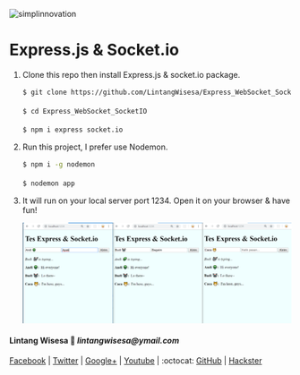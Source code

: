 ![simplinnovation](https://4.bp.blogspot.com/-f7YxPyqHAzY/WJ6VnkvE0SI/AAAAAAAADTQ/0tDQPTrVrtMAFT-q-1-3ktUQT5Il9FGdQCLcB/s350/simpLINnovation1a.png)

# Express.js & Socket.io

1. Clone this repo then install Express.js & socket.io package.

    ```bash
    $ git clone https://github.com/LintangWisesa/Express_WebSocket_SocketIO.git

    $ cd Express_WebSocket_SocketIO

    $ npm i express socket.io
    ```

2. Run this project, I prefer use Nodemon.

    ```bash
    $ npm i -g nodemon

    $ nodemon app
    ```

3. It will run on your local server port 1234. Open it on your browser & have fun!

    ![express socket.io](./screenshot.png)

#### Lintang Wisesa :love_letter: _lintangwisesa@ymail.com_

[Facebook](https://www.facebook.com/lintangbagus) | 
[Twitter](https://twitter.com/Lintang_Wisesa) |
[Google+](https://plus.google.com/u/0/+LintangWisesa1) |
[Youtube](https://www.youtube.com/user/lintangbagus) | 
:octocat: [GitHub](https://github.com/LintangWisesa) |
[Hackster](https://www.hackster.io/lintangwisesa)